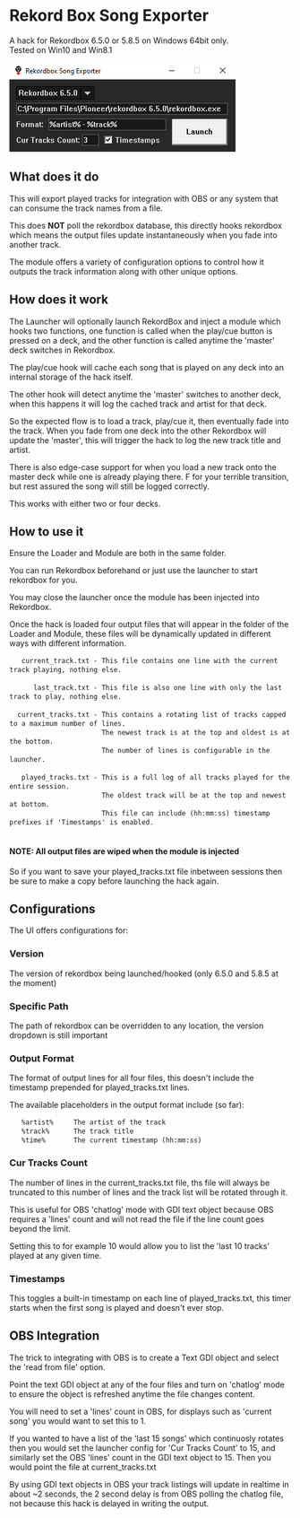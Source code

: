 # Rekord Box Song Exporter
A hack for Rekordbox 6.5.0 or 5.8.5 on Windows 64bit only.  
Tested on Win10 and Win8.1

![Alt text](/launcher.png?raw=true "Launcher")

## What does it do

This will export played tracks for integration with OBS or any system that can
consume the track names from a file.

This does **NOT** poll the rekordbox database, this directly hooks rekordbox which 
means the output files update instantaneously when you fade into another track.

The module offers a variety of configuration options to control how it outputs
the track information along with other unique options.

## How does it work

The Launcher will optionally launch RekordBox and inject a module which hooks two 
functions, one function is called when the play/cue button is pressed on a deck, and 
the other function is called anytime the 'master' deck switches in Rekordbox.

The play/cue hook will cache each song that is played on any deck into an internal
storage of the hack itself.

The other hook will detect anytime the 'master' switches to another deck, when
this happens it will log the cached track and artist for that deck.

So the expected flow is to load a track, play/cue it, then eventually fade into 
the track. When you fade from one deck into the other Rekordbox will update the 
'master', this will trigger the hack to log the new track title and artist.

There is also edge-case support for when you load a new track onto the master deck while one is already playing there.
F for your terrible transition, but rest assured the song will still be logged correctly.

This works with either two or four decks.

## How to use it

Ensure the Loader and Module are both in the same folder.

You can run Rekordbox beforehand or just use the launcher to start rekordbox for you. 

You may close the launcher once the module has been injected into Rekordbox.

Once the hack is loaded four output files that will appear in the folder of the Loader
and Module, these files will be dynamically updated in different ways with different
information.

```                    
   current_track.txt - This file contains one line with the current track playing, nothing else.

      last_track.txt - This file is also one line with only the last track to play, nothing else.

  current_tracks.txt - This contains a rotating list of tracks capped to a maximum number of lines. 
                       The newest track is at the top and oldest is at the bottom.
                       The number of lines is configurable in the launcher.

   played_tracks.txt - This is a full log of all tracks played for the entire session.
                       The oldest track will be at the top and newest at bottom. 
                       This file can include (hh:mm:ss) timestamp prefixes if 'Timestamps' is enabled.
   
```                    

#### NOTE: All output files are wiped when the module is injected

So if you want to save your played_tracks.txt file inbetween sessions then be sure to make a copy before launching the hack again.

## Configurations

The UI offers configurations for:

### Version
The version of rekordbox being launched/hooked (only 6.5.0 and 5.8.5 at the moment)

### Specific Path
The path of rekordbox can be overridden to any location, the version dropdown is still important

### Output Format
The format of output lines for all four files, this doesn't include the timestamp prepended for played_tracks.txt lines.

The available placeholders in the output format include (so far):
```
   %artist%     The artist of the track
   %track%      The track title
   %time%       The current timestamp (hh:mm:ss)
```

### Cur Tracks Count
The number of lines in the current_tracks.txt file, ths file will always be truncated to this number of lines and the track list will be rotated through it.

This is useful for OBS 'chatlog' mode with GDI text object because OBS requires a 'lines' count and will not read the file if the line count goes beyond the limit.

Setting this to for example 10 would allow you to list the 'last 10 tracks' played at any given time.

### Timestamps
This toggles a built-in timestamp on each line of played_tracks.txt, this timer starts when the first song is played and doesn't ever stop.

## OBS Integration

The trick to integrating with OBS is to create a Text GDI object and select the 'read from file' option.

Point the text GDI object at any of the four files and turn on 'chatlog' mode to ensure the object is refreshed anytime the file changes content.

You will need to set a 'lines' count in OBS, for displays such as 'current song' you would want to set this to 1.

If you wanted to have a list of the 'last 15 songs' which continuosly rotates then you would set the launcher config for 'Cur Tracks Count' to 15, and similarly set the OBS 'lines' count in the GDI text object to 15. Then you would point the file at current_tracks.txt

By using GDI text objects in OBS your track listings will update in realtime in about ~2 seconds, the 2 second delay is from OBS polling the chatlog file, not because this hack is delayed in writing the output.
